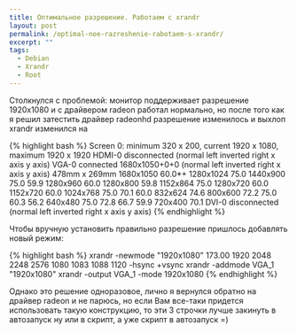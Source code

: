 ```yaml
---
title: Оптимальное разрешение. Работаем с xrandr
layout: post
permalink: /optimal-noe-razreshenie-rabotaem-s-xrandr/
excerpt: ""
tags:
  - Debian
  - Xrandr
  - Root
---
```

Столкнулся с проблемой: монитор поддерживает разрешение 1920x1080 и с драйвером radeon работал нормально, но после того как я решил затестить драйвер radeonhd разрешение изменилось и выхлоп xrandr изменился на

{% highlight bash %}
Screen 0: minimum 320 x 200, current 1920 x 1080, maximum 1920 x 1920
HDMI-0 disconnected (normal left inverted right x axis y axis)
VGA-0 connected 1680x1050+0+0 (normal left inverted right x axis y axis) 478mm x 269mm
1680x1050 60.0*+
1280x1024 75.0
1440x900 75.0 59.9
1280x960 60.0
1280x800 59.8
1152x864 75.0
1280x720 60.0
1152x720 60.0
1024x768 75.0 70.1 60.0
832x624 74.6
800x600 72.2 75.0 60.3 56.2
640x480 75.0 72.8 66.7 59.9
720x400 70.1
DVI-0 disconnected (normal left inverted right x axis y axis)
{% endhighlight %}

Чтобы вручную установить правильно разрешение пришлось добавлять новый режим:

{% highlight bash %}
xrandr -newmode "1920x1080" 173.00 1920 2048 2248 2576 1080 1083 1088 1120 -hsync +vsync
xrandr -addmode VGA_1 "1920x1080"
xrandr -output VGA_1 -mode 1920x1080
{% endhighlight %}

Однако это решение одноразовое, лично я вернулся обратно на драйвер radeon и не парюсь, но если Вам все-таки придется использовать такую конструкцию, то эти 3 строчки лучше закинуть в автозапуск ну или в скрипт, а уже скрипт в автозапуск =)

